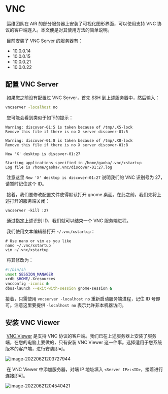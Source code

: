 # VNC

​	运维团队在 AIR 的部分服务器上安装了可视化图形界面，可以使用支持 VNC 协议的客户端连入。本文便是对其使用方法的简单说明。

​	目前安装了 VNC Server 的服务器有：

+ 10.0.0.14
+ 10.0.0.15
+ 10.0.0.21
+ 10.0.0.22

## 配置 VNC Server

​	如果您之前没有配置过 VNC Server，首先 SSH 到上述服务器中，然后输入：

```bash
vncserver -localhost no
```

​	您可能会看到类似于如下的提示：

```
Warning: discover-01:5 is taken because of /tmp/.X5-lock
Remove this file if there is no X server discover-01:5

Warning: discover-01:8 is taken because of /tmp/.X8-lock
Remove this file if there is no X server discover-01:8

New 'X' desktop is discover-01:27

Starting applications specified in /home/gaoha/.vnc/xstartup
Log file is /home/gaoha/.vnc/discover-01:27.log
```

​	注意这里 `New 'X' desktop is discover-01:27` 说明我们的 VNC 识别号为 27，请暂时记住这个 ID。

​	接着，我们要修改配置文件使得默认打开 gnome 桌面。在此之前，我们先将上述打开的服务端关闭：

```
vncserver -kill :27
```

​	通过指定上述识别 ID，我们就可以结束一个 VNC 服务端进程。

​	我们使用文本编辑器打开 `~/.vnc/xstartup`：

```
# Use nano or vim as you like
nano ~/.vnc/xstartup
vim ~/.vnc/xstartup
```

​	将其修改为：

```bash
#!/bin/sh
unset SESSION_MANAGER
xrdb $HOME/.Xresources
vncconfig -iconic &
dbus-launch --exit-with-session gnome-session &
```

接着，只需使用 `vncserver -localhost no` 重新启动服务端进程，记住 ID 号即可。注意这里要提供 `-localhost no` 表示允许非本机器访问。

## 安装 VNC Viewer

​	[VNC Viewer](https://www.realvnc.com/en/connect/download/viewer/) 是支持 VNC 协议的客户端。我们已在上述服务器上安装了服务端，在您的电脑上要做的，只有安装 VNC Viewer 这一件事。选择适用于您系统版本的客户端，进行安装即可。

![image-20220621203727944](https://s2.loli.net/2022/06/21/sOVNyLbw18fBWQe.png)

​	在 VNC Viewer 中添加服务器，对端 IP 地址填入 `<Server IP>:<ID>`，接着进行连接即可。

![image-20220621204540421](https://s2.loli.net/2022/06/21/mKHLszABZICoFp9.png)